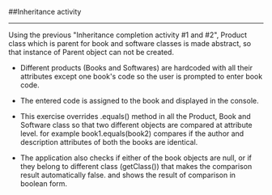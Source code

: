 ##Inheritance activity
 _________________________________________________________________________________________________________________
Using the previous "Inheritance completion activity #1 and #2", 
Product class which is parent for book and software classes 
is made abstract, so that instance of Parent object can not be created.

* Different products (Books and Softwares) are hardcoded with all their attributes except one book's code so
the user is prompted to enter book code.
* The entered code is assigned to the book and displayed in the console.

* This exercise overrides .equals() method in all the Product, Book and Software class so that two different objects 
are compared at attribute level. for example book1.equals(book2) compares if the author and description attributes of 
both the books are identical. 

* The application also checks if either of the book objects are null, or if they belong to
different class (getClass()) that makes the comparison result automatically false.
and shows the result of comparison in boolean form. 
